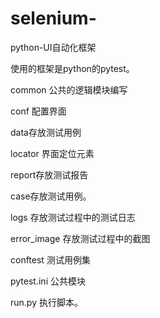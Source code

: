 # selenium-
python-UI自动化框架

使用的框架是python的pytest。

common 公共的逻辑模块编写

conf 配置界面

data存放测试用例

locator 界面定位元素

report存放测试报告

case存放测试用例。

logs 存放测试过程中的测试日志

error_image 存放测试过程中的截图

conftest 测试用例集

pytest.ini 公共模块

run.py 执行脚本。

